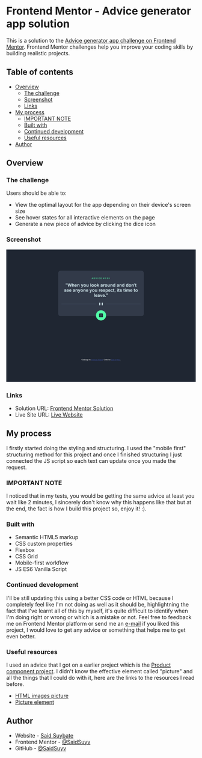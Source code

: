 # Frontend Mentor - Advice generator app solution

This is a solution to the [Advice generator app challenge on Frontend Mentor](https://www.frontendmentor.io/challenges/advice-generator-app-QdUG-13db). Frontend Mentor challenges help you improve your coding skills by building realistic projects.

## Table of contents

- [Overview](#overview)
  - [The challenge](#the-challenge)
  - [Screenshot](#screenshot)
  - [Links](#links)
- [My process](#my-process)
  - [IMPORTANT NOTE](#important-note)
  - [Built with](#built-with)
  - [Continued development](#continued-development)
  - [Useful resources](#useful-resources)
- [Author](#author)

## Overview

### The challenge

Users should be able to:

- View the optimal layout for the app depending on their device's screen size
- See hover states for all interactive elements on the page
- Generate a new piece of advice by clicking the dice icon

### Screenshot

![](./screenshot.png)

### Links

- Solution URL: [Frontend Mentor Solution](https://www.frontendmentor.io/solutions/advice-generator-NOcXgklyRD)
- Live Site URL: [Live Website](https://saidsuyv.github.io/advice-generator)

## My process

I firstly started doing the styling and structuring. I used the "mobile first" structuring method for this project and once I finished structuring I just connected the JS script so each text can update once you made the request.

### IMPORTANT NOTE

I noticed that in my tests, you would be getting the same advice at least you wait like 2 minutes, I sincerely don't know why this happens like that but at the end, the fact is how I build this project so, enjoy it! :).

### Built with

- Semantic HTML5 markup
- CSS custom properties
- Flexbox
- CSS Grid
- Mobile-first workflow
- JS ES6 Vanilla Script

### Continued development

I'll be still updating this using a better CSS code or HTML because I completely feel like I'm not doing as well as it should be, highlightning the fact that I've learnt all of this by myself, it's quite difficult to identify when I'm doing right or wrong or which is a mistake or not.
Feel free to feedback me on Frontend Mentor platform or send me an [e-mail](mailto:sirsv.contacto@gmail.com) if you liked this project, I would love to get any advice or something that helps me to get even better.

### Useful resources

I used an advice that I got on a earlier project which is the [Product component project](https://www.frontendmentor.io/solutions/product-view-card-component-VMpf1zUc-m). I didn't know the effective element called "picture" and all the things that I could do with it, here are the links to the resources I read before.

- [HTML images picture](https://www.w3schools.com/html/html_images_picture.asp)
- [Picture element](https://web.dev/learn/design/picture-element/)

## Author

- Website - [Said Suybate](https://said.digysoft.com)
- Frontend Mentor - [@SaidSuyv](https://www.frontendmentor.io/profile/SaidSuyv)
- GitHub - [@SaidSuyv](https://github.com/SaidSuyv)
